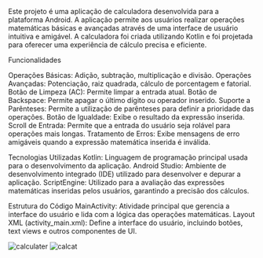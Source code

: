 Este projeto é uma aplicação de calculadora desenvolvida para a plataforma Android. A aplicação permite aos usuários realizar operações matemáticas básicas e avançadas através de uma interface de usuário intuitiva e amigável. A calculadora foi criada utilizando Kotlin e foi projetada para oferecer uma experiência de cálculo precisa e eficiente.

Funcionalidades

Operações Básicas: Adição, subtração, multiplicação e divisão.
Operações Avançadas: Potenciação, raiz quadrada, cálculo de porcentagem e fatorial.
Botão de Limpeza (AC): Permite limpar a entrada atual.
Botão de Backspace: Permite apagar o último dígito ou operador inserido.
Suporte a Parênteses: Permite a utilização de parênteses para definir a prioridade das operações.
Botão de Igualdade: Exibe o resultado da expressão inserida.
Scroll de Entrada: Permite que a entrada do usuário seja rolável para operações mais longas.
Tratamento de Erros: Exibe mensagens de erro amigáveis quando a expressão matemática inserida é inválida.

Tecnologias Utilizadas
Kotlin: Linguagem de programação principal usada para o desenvolvimento da aplicação.
Android Studio: Ambiente de desenvolvimento integrado (IDE) utilizado para desenvolver e depurar a aplicação.
ScriptEngine: Utilizado para a avaliação das expressões matemáticas inseridas pelos usuários, garantindo a precisão dos cálculos.

Estrutura do Código
MainActivity: Atividade principal que gerencia a interface do usuário e lida com a lógica das operações matemáticas.
Layout XML (activity_main.xml): Define a interface do usuário, incluindo botões, text views e outros componentes de UI.

![calculater](https://github.com/user-attachments/assets/e82bdbb3-59e5-42b8-ba51-20a2340ee25d)
![calcat](https://github.com/user-attachments/assets/76279673-d0ab-40f8-9816-3b7ef52eee37)
